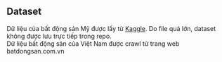 ## Dataset
Dữ liệu của bất động sản Mỹ  được lấy từ [Kaggle](https://www.kaggle.com/datasets/ahmedshahriarsakib/usa-real-estate-dataset/data).
Do file quá lớn, dataset không được lưu trực tiếp trong repo.  
Dữ liệu bất động sản của Việt Nam được crawl từ trang web batdongsan.com.vn
